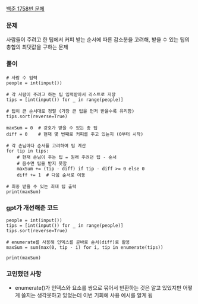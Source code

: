 [백준 1758번 문제](https://www.acmicpc.net/problem/1758)

### 문제
사람들이 주려고 한 팁에서 커피 받는 순서에 따른 감소분을 고려해, 받을 수 있는 팁의 총합의 최댓값을 구하는 문제

### 풀이
```
# 사람 수 입력
people = int(input())

# 각 사람이 주려고 하는 팁 입력받아서 리스트로 저장
tips = [int(input()) for _ in range(people)]

# 팁이 큰 순서대로 정렬 (가장 큰 팁을 먼저 받을수록 유리함)
tips.sort(reverse=True)

maxSum = 0  # 강호가 받을 수 있는 총 팁
diff = 0    # 현재 몇 번째로 커피를 주고 있는지 (0부터 시작)

# 각 손님마다 순서를 고려하여 팁 계산
for tip in tips:
    # 현재 손님이 주는 팁 = 원래 주려던 팁 - 순서
    # 음수면 팁을 받지 못함
    maxSum += (tip - diff) if tip - diff >= 0 else 0
    diff += 1  # 다음 순서로 이동

# 최종 받을 수 있는 최대 팁 출력
print(maxSum)
```

### gpt가 개선해준 코드
```
people = int(input())
tips = [int(input()) for _ in range(people)]
tips.sort(reverse=True)

# enumerate를 사용해 인덱스를 곧바로 순서(diff)로 활용
maxSum = sum(max(0, tip - i) for i, tip in enumerate(tips))

print(maxSum)
```

### 고민했던 사항
- enumerate()가 인덱스와 요소를 쌍으로 묶어서 반환하는 것은 알고 있었지만 어떻게 쓸지는 생각못하고 있었는데 이번 기회에 사용 예시를 알게 됨
